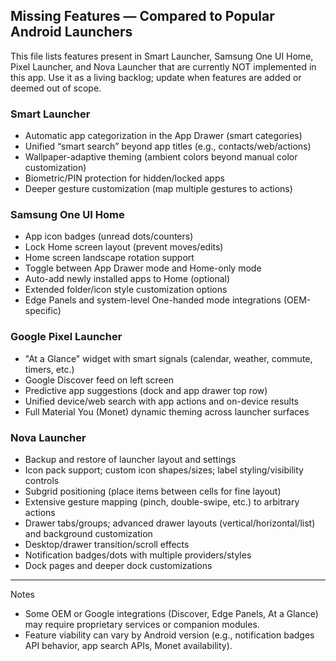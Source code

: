 ## Missing Features — Compared to Popular Android Launchers

This file lists features present in Smart Launcher, Samsung One UI Home, Pixel Launcher, and Nova Launcher that are currently NOT implemented in this app. Use it as a living backlog; update when features are added or deemed out of scope.

### Smart Launcher
- Automatic app categorization in the App Drawer (smart categories)
- Unified “smart search” beyond app titles (e.g., contacts/web/actions)
- Wallpaper-adaptive theming (ambient colors beyond manual color customization)
- Biometric/PIN protection for hidden/locked apps
- Deeper gesture customization (map multiple gestures to actions)

### Samsung One UI Home
- App icon badges (unread dots/counters)
- Lock Home screen layout (prevent moves/edits)
- Home screen landscape rotation support
- Toggle between App Drawer mode and Home-only mode
- Auto-add newly installed apps to Home (optional)
- Extended folder/icon style customization options
- Edge Panels and system-level One-handed mode integrations (OEM-specific)

### Google Pixel Launcher
- "At a Glance" widget with smart signals (calendar, weather, commute, timers, etc.)
- Google Discover feed on left screen
- Predictive app suggestions (dock and app drawer top row)
- Unified device/web search with app actions and on-device results
- Full Material You (Monet) dynamic theming across launcher surfaces

### Nova Launcher
- Backup and restore of launcher layout and settings
- Icon pack support; custom icon shapes/sizes; label styling/visibility controls
- Subgrid positioning (place items between cells for fine layout)
- Extensive gesture mapping (pinch, double-swipe, etc.) to arbitrary actions
- Drawer tabs/groups; advanced drawer layouts (vertical/horizontal/list) and background customization
- Desktop/drawer transition/scroll effects
- Notification badges/dots with multiple providers/styles
- Dock pages and deeper dock customizations

---

Notes
- Some OEM or Google integrations (Discover, Edge Panels, At a Glance) may require proprietary services or companion modules.
- Feature viability can vary by Android version (e.g., notification badges API behavior, app search APIs, Monet availability).

